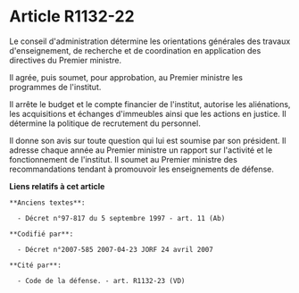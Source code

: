 # Article R1132-22

Le conseil d'administration détermine les orientations générales des travaux d'enseignement, de recherche et de coordination
en application des directives du Premier ministre.

Il agrée, puis soumet, pour approbation, au Premier ministre les programmes de l'institut.

Il arrête le budget et le compte financier de l'institut, autorise les aliénations, les acquisitions et échanges d'immeubles
ainsi que les actions en justice. Il détermine la politique de recrutement du personnel.

Il donne son avis sur toute question qui lui est soumise par son président. Il adresse chaque année au Premier ministre un
rapport sur l'activité et le fonctionnement de l'institut. Il soumet au Premier ministre des recommandations tendant à
promouvoir les enseignements de défense.

**Liens relatifs à cet article**

	**Anciens textes**:

	  - Décret n°97-817 du 5 septembre 1997 - art. 11 (Ab)

	**Codifié par**:

	  - Décret n°2007-585 2007-04-23 JORF 24 avril 2007

	**Cité par**:

	  - Code de la défense. - art. R1132-23 (VD)
